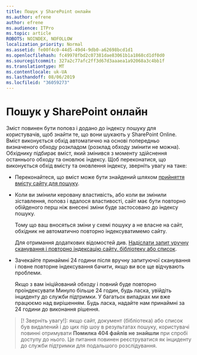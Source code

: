 ```yaml
---
title: Пошук у SharePoint онлайн
ms.author: efrene
author: efrene
ms.audience: ITPro
ms.topic: article
ROBOTS: NOINDEX, NOFOLLOW
localization_priority: Normal
ms.assetid: fe00f4c0-44d5-49d4-9db0-a62698bcd1d1
ms.openlocfilehash: fc49978fbd2c07381dae83061b1a1868cd1df0d0
ms.sourcegitcommit: 327a2c77afc2ff3d67d3aaaea1a92068a3c4bb1f
ms.translationtype: MT
ms.contentlocale: uk-UA
ms.lasthandoff: 08/06/2019
ms.locfileid: "36059273"
---
```

# <a name="search-in-sharepoint-online"></a>Пошук у SharePoint онлайн

Зміст повинен бути поповз і додано до індексу пошуку для користувачів, щоб знайти те, що вони шукають у SharePoint Online. Вміст виконується обхід автоматично на основі попередньо визначеного обходу розкладом (розклад обходу змінити не можна). Обхіднику підбирає вміст, який змінився з моменту здійснення останнього обходу та оновлює індексу. Щоб переконатися, що виконується обхід вмісту та оновлення індексу, зверніть увагу на таке:

- Переконайтеся, що вміст може бути знайдений шляхом [прийняття вмісту сайту для пошуку](https://docs.microsoft.com/sharepoint/make-site-content-searchable).

- Коли ви змінили керовану властивість, або коли ви змінили зіставлення, поповз і вдалося властивості, сайт має бути повторно обійденого перш ніж внесені зміни буде застосовано до індексу пошуку. 

    Тому що ваш вносяться зміни у схемі пошуку а не власне на сайт, обхідник не автоматично повторно індексуватимемо сайту. 

    Для отримання додаткових відомостей див. [Надіслати запит уручну сканування і повторно індексацію сайту, бібліотеку або список](https://docs.microsoft.com/sharepoint/crawl-site-conten).

- Зачекайте принаймні 24 години після вручну запитуючої сканування і повне повторне індексування бачити, якщо ви все ще відчувають проблеми. 

    Якщо з вам ініційований обходу і повний буде повторно проіндексувати Минуло більше 24 годин, будь ласка, увійдіть інциденту до служби підтримки. У багатьох випадках ми вже працюємо над вирішенням. Будь ласка, надайте нам принаймні за 24 години до виконання рішення.

>[! Зверніть увагу!]: якщо сайт, документ (бібліотека) або список був видалений і до цих пір шоу в результатах пошуку, користувачі повинні отримувати **Помилка 404 файлів не знайшли** при спробі доступу до нього. Це питання повинен реєструватися як інциденту до служби підтримки для подальшого розслідування. 



